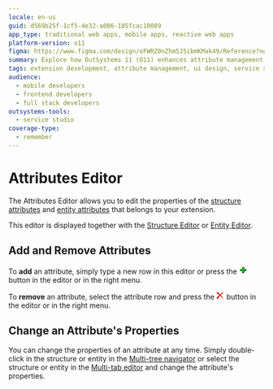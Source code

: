 ```yaml
---
locale: en-us
guid: d569b25f-1cf5-4e32-a006-185fcac10089
app_type: traditional web apps, mobile apps, reactive web apps
platform-version: o11
figma: https://www.figma.com/design/eFWRZ0nZhm5J5ibmKMak49/Reference?node-id=3063-4&t=0cuQUgeosMV2m0Kw-1
summary: Explore how OutSystems 11 (O11) enhances attribute management in extensions through its Attributes Editor.
tags: extension development, attribute management, ui design, service studio ide, entity management
audience:
  - mobile developers
  - frontend developers
  - full stack developers
outsystems-tools:
  - service studio
coverage-type:
  - remember
---
```


# Attributes Editor

The Attributes Editor allows you to edit the properties of the [structure attributes](<../element-property/structure-attribute.md>) and [entity attributes](<../element-property/entity-attribute.md>) that belongs to your extension.

This editor is displayed together with the [Structure Editor](<structure.md>) or [Entity Editor](<entity.md>).

## Add and Remove Attributes

To **add** an attribute, simply type a new row in this editor or press the ![Animated button depicting the addition of a new attribute in the Attributes Editor](images/add-icon.png "Add Attribute Button") button in the editor or in the right menu.

To **remove** an attribute, select the attribute row and press the ![Animated button depicting the deletion of an attribute in the Attributes Editor](images/delete-icon.png "Delete Attribute Button") button in the editor or in the right menu.

## Change an Attribute's Properties

You can change the properties of an attribute at any time. Simply double-click in the structure or entity in the [Multi-tree navigator](<../workspace.md>) or select the structure or entity in the [Multi-tab editor](<../workspace.md>) and change the attribute's properties.

